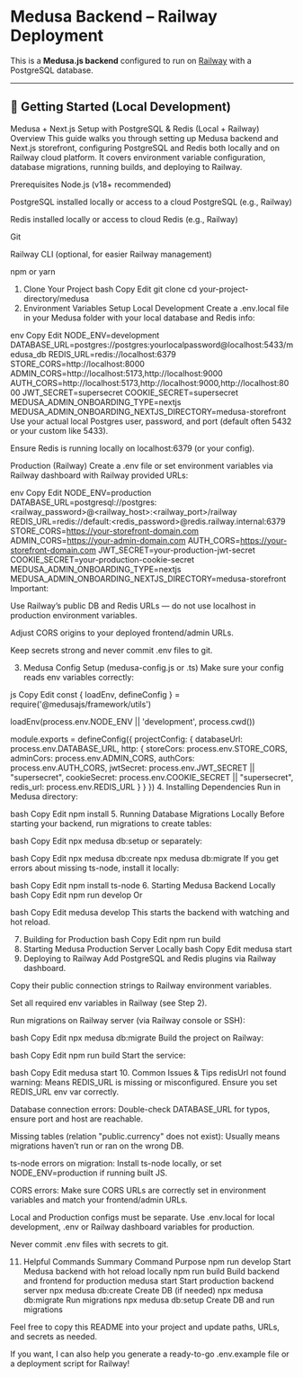 # Medusa Backend – Railway Deployment

This is a **Medusa.js backend** configured to run on [Railway](https://railway.app) with a PostgreSQL database.

---

## 🚀 Getting Started (Local Development)

Medusa + Next.js Setup with PostgreSQL & Redis (Local + Railway)
Overview
This guide walks you through setting up Medusa backend and Next.js storefront, configuring PostgreSQL and Redis both locally and on Railway cloud platform. It covers environment variable configuration, database migrations, running builds, and deploying to Railway.

Prerequisites
Node.js (v18+ recommended)

PostgreSQL installed locally or access to a cloud PostgreSQL (e.g., Railway)

Redis installed locally or access to cloud Redis (e.g., Railway)

Git

Railway CLI (optional, for easier Railway management)

npm or yarn

1. Clone Your Project
bash
Copy
Edit
git clone <your-repo-url>
cd your-project-directory/medusa
2. Environment Variables Setup
Local Development
Create a .env.local file in your Medusa folder with your local database and Redis info:

env
Copy
Edit
NODE_ENV=development
DATABASE_URL=postgres://postgres:yourlocalpassword@localhost:5433/medusa_db
REDIS_URL=redis://localhost:6379
STORE_CORS=http://localhost:8000
ADMIN_CORS=http://localhost:5173,http://localhost:9000
AUTH_CORS=http://localhost:5173,http://localhost:9000,http://localhost:8000
JWT_SECRET=supersecret
COOKIE_SECRET=supersecret
MEDUSA_ADMIN_ONBOARDING_TYPE=nextjs
MEDUSA_ADMIN_ONBOARDING_NEXTJS_DIRECTORY=medusa-storefront
Use your actual local Postgres user, password, and port (default often 5432 or your custom like 5433).

Ensure Redis is running locally on localhost:6379 (or your config).

Production (Railway)
Create a .env file or set environment variables via Railway dashboard with Railway provided URLs:

env
Copy
Edit
NODE_ENV=production
DATABASE_URL=postgresql://postgres:<railway_password>@<railway_host>:<railway_port>/railway
REDIS_URL=redis://default:<redis_password>@redis.railway.internal:6379
STORE_CORS=https://your-storefront-domain.com
ADMIN_CORS=https://your-admin-domain.com
AUTH_CORS=https://your-storefront-domain.com
JWT_SECRET=your-production-jwt-secret
COOKIE_SECRET=your-production-cookie-secret
MEDUSA_ADMIN_ONBOARDING_TYPE=nextjs
MEDUSA_ADMIN_ONBOARDING_NEXTJS_DIRECTORY=medusa-storefront
Important:

Use Railway’s public DB and Redis URLs — do not use localhost in production environment variables.

Adjust CORS origins to your deployed frontend/admin URLs.

Keep secrets strong and never commit .env files to git.

3. Medusa Config Setup (medusa-config.js or .ts)
Make sure your config reads env variables correctly:

js
Copy
Edit
const { loadEnv, defineConfig } = require('@medusajs/framework/utils')

loadEnv(process.env.NODE_ENV || 'development', process.cwd())

module.exports = defineConfig({
  projectConfig: {
    databaseUrl: process.env.DATABASE_URL,
    http: {
      storeCors: process.env.STORE_CORS,
      adminCors: process.env.ADMIN_CORS,
      authCors: process.env.AUTH_CORS,
      jwtSecret: process.env.JWT_SECRET || "supersecret",
      cookieSecret: process.env.COOKIE_SECRET || "supersecret",
      redis_url: process.env.REDIS_URL
    }
  }
})
4. Installing Dependencies
Run in Medusa directory:

bash
Copy
Edit
npm install
5. Running Database Migrations Locally
Before starting your backend, run migrations to create tables:

bash
Copy
Edit
npx medusa db:setup
or separately:

bash
Copy
Edit
npx medusa db:create
npx medusa db:migrate
If you get errors about missing ts-node, install it locally:

bash
Copy
Edit
npm install ts-node
6. Starting Medusa Backend Locally
bash
Copy
Edit
npm run develop
Or

bash
Copy
Edit
medusa develop
This starts the backend with watching and hot reload.

7. Building for Production
bash
Copy
Edit
npm run build
8. Starting Medusa Production Server Locally
bash
Copy
Edit
medusa start
9. Deploying to Railway
Add PostgreSQL and Redis plugins via Railway dashboard.

Copy their public connection strings to Railway environment variables.

Set all required env variables in Railway (see Step 2).

Run migrations on Railway server (via Railway console or SSH):

bash
Copy
Edit
npx medusa db:migrate
Build the project on Railway:

bash
Copy
Edit
npm run build
Start the service:

bash
Copy
Edit
medusa start
10. Common Issues & Tips
redisUrl not found warning: Means REDIS_URL is missing or misconfigured. Ensure you set REDIS_URL env var correctly.

Database connection errors: Double-check DATABASE_URL for typos, ensure port and host are reachable.

Missing tables (relation "public.currency" does not exist): Usually means migrations haven’t run or ran on the wrong DB.

ts-node errors on migration: Install ts-node locally, or set NODE_ENV=production if running built JS.

CORS errors: Make sure CORS URLs are correctly set in environment variables and match your frontend/admin URLs.

Local and Production configs must be separate. Use .env.local for local development, .env or Railway dashboard variables for production.

Never commit .env files with secrets to git.

11. Helpful Commands Summary
Command	Purpose
npm run develop	Start Medusa backend with hot reload locally
npm run build	Build backend and frontend for production
medusa start	Start production backend server
npx medusa db:create	Create DB (if needed)
npx medusa db:migrate	Run migrations
npx medusa db:setup	Create DB and run migrations

Feel free to copy this README into your project and update paths, URLs, and secrets as needed.

If you want, I can also help you generate a ready-to-go .env.example file or a deployment script for Railway!